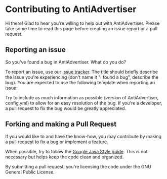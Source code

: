 Contributing to AntiAdvertiser
==============================

Hi there! Glad to hear you're willing to help out with AntiAdvertiser. Please take some time to read this page before creating an issue report or a pull request.

Reporting an issue
------------------
So you've found a bug in AntiAdvertiser. What do you do?

To report an issue, use our [issue tracker](https://github.com/DeprecatedNether/AntiAdvertiser/issues/new). The title should briefly describe the issue you're experiencing (don't name it "I found a bug", describe the bug). You are expected to use the following template when reporting an issue:

Try to include as much information as possible (version of AntiAdvertiser, config.yml) to allow for an easy resolution of the bug. If you're a developer, a pull request to fix the bug would be greatly appreciated.

Forking and making a Pull Request
---------------------------------
If you would like to and have the know-how, you may contribute by making a pull request to fix a bug or implement a feature.

When possible, try to follow the [Google Java Style guide](https://google-styleguide.googlecode.com/svn/trunk/javaguide.html). This is not necessary but helps keep the code clean and organized.

By submitting a pull request, you're licensing the code under the GNU General Public License.